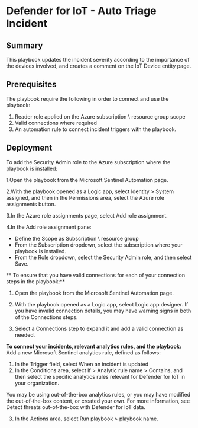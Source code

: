 # Defender for IoT - Auto Triage Incident

## Summary
This playbook updates the incident severity according to the importance of the devices involved, and creates a comment on the IoT Device entity page.

## Prerequisites
The playbook require the following in order to connect and use the playbook:

1. Reader role applied on the Azure subscription \ resource group scope
2. Valid connections where required
3. An automation rule to connect incident triggers with the playbook.

## Deployment
To add the Security Admin role to the Azure subscription where the playbook is installed:

1.Open the playbook from the Microsoft Sentinel Automation page.

2.With the playbook opened as a Logic app, select Identity > System assigned, and then in the Permissions area, select the Azure role assignments button.

3.In the Azure role assignments page, select Add role assignment.

4.In the Add role assignment pane:
  - Define the Scope as Subscription \ resource group
  - From the Subscription dropdown, select the subscription where your playbook is installed.
  - From the Role dropdown, select the Security Admin role, and then select Save.

** To ensure that you have valid connections for each of your connection steps in the playbook:**
1. Open the playbook from the Microsoft Sentinel Automation page.

2. With the playbook opened as a Logic app, select Logic app designer. If you have invalid connection details, you may have warning signs in both of the Connections steps.

3. Select a Connections step to expand it and add a valid connection as needed.

**To connect your incidents, relevant analytics rules, and the playbook:**
Add a new Microsoft Sentinel analytics rule, defined as follows:

1. In the Trigger field, select When an incident is updated
2. In the Conditions area, select If > Analytic rule name > Contains, and then select the specific analytics rules relevant for Defender for IoT in your organization.

You may be using out-of-the-box analytics rules, or you may have modified the out-of-the-box content, or created your own. For more information, see Detect threats out-of-the-box with Defender for IoT data.

3. In the Actions area, select Run playbook > playbook name.
